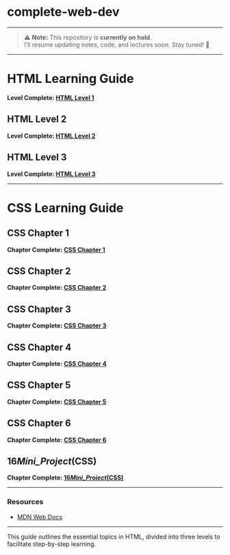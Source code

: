 # complete-web-dev

---

> ⚠️ **Note:** This repository is **currently on hold**.  
> I’ll resume updating notes, code, and lectures soon. Stay tuned! 🚧

---

# HTML Learning Guide

**Level Complete: [HTML Level 1](https://github.com/nirmitkotadiya/complete-web-dev/tree/main/html_level_1)**

## HTML Level 2

**Level Complete: [HTML Level 2](https://github.com/nirmitkotadiya/complete-web-dev/tree/main/html_level_2)**

## HTML Level 3

**Level Complete: [HTML Level 3](https://github.com/nirmitkotadiya/complete-web-dev/tree/main/html_level_3)**

---

# CSS Learning Guide

## CSS Chapter 1

**Chapter Complete: [CSS Chapter 1](https://github.com/nirmitkotadiya/complete-web-dev/tree/main/css_chapter_1)**

## CSS Chapter 2

**Chapter Complete: [CSS Chapter 2](https://github.com/nirmitkotadiya/complete-web-dev/tree/main/css_chapter_2)**

## CSS Chapter 3

**Chapter Complete: [CSS Chapter 3](https://github.com/nirmitkotadiya/complete-web-dev/tree/main/css_chapter_3)**

## CSS Chapter 4

**Chapter Complete: [CSS Chapter 4](https://github.com/nirmitkotadiya/complete-web-dev/tree/main/css_chapter_4)**

## CSS Chapter 5

**Chapter Complete: [CSS Chapter 5](https://github.com/nirmitkotadiya/complete-web-dev/tree/main/css_chapter_5)**

## CSS Chapter 6

**Chapter Complete: [CSS Chapter 6](https://github.com/nirmitkotadiya/complete-web-dev/tree/main/css_chapter_6)**

## 16*Mini_Project*(CSS)

**Chapter Complete: [16*Mini_Project*(CSS)](<https://github.com/nirmitkotadiya/complete-web-dev/tree/main/16_Mini_Project_(CSS)>)**

---

### Resources

- [MDN Web Docs](https://developer.mozilla.org/en-US/)

---

This guide outlines the essential topics in HTML, divided into three levels to facilitate step-by-step learning.
